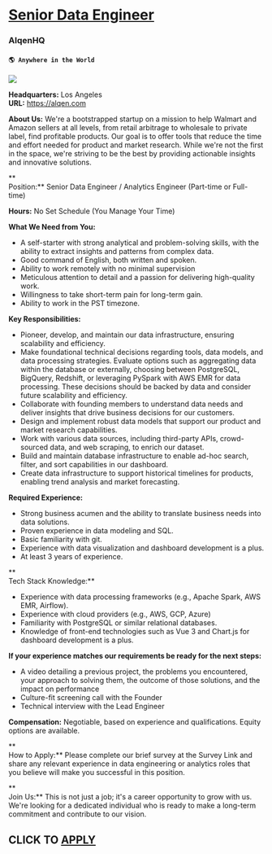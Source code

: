# [Senior Data Engineer](https://www.remotewlb.com/apply/senior-data-engineer-72393)  
### AlqenHQ  
#### `🌎 Anywhere in the World`  
![](https://we-work-remotely.imgix.net/logos/0136/4100/logo.gif?ixlib=rails-4.0.0&w=50&h=50&dpr=2&fit=fill&auto=compress)

**Headquarters:** Los Angeles  
**URL:** https://alqen.com

**About Us:** We're a bootstrapped startup on a mission to help Walmart and Amazon sellers at all levels, from retail arbitrage to wholesale to private label, find profitable products. Our goal is to offer tools that reduce the time and effort needed for product and market research. While we're not the first in the space, we're striving to be the best by providing actionable insights and innovative solutions.

**  
Position:** Senior Data Engineer / Analytics Engineer (Part-time or Full-time)

  
**Hours:** No Set Schedule (You Manage Your Time)

  
**What We Need from You:**

  * A self-starter with strong analytical and problem-solving skills, with the ability to extract insights and patterns from complex data.
  * Good command of English, both written and spoken.
  * Ability to work remotely with no minimal supervision 
  * Meticulous attention to detail and a passion for delivering high-quality work.
  * Willingness to take short-term pain for long-term gain.
  * Ability to work in the PST timezone.

  
**Key Responsibilities:**

  * Pioneer, develop, and maintain our data infrastructure, ensuring scalability and efficiency.
  * Make foundational technical decisions regarding tools, data models, and data processing strategies. Evaluate options such as aggregating data within the database or externally, choosing between PostgreSQL, BigQuery, Redshift, or leveraging PySpark with AWS EMR for data processing. These decisions should be backed by data and consider future scalability and efficiency.
  * Collaborate with founding members to understand data needs and deliver insights that drive business decisions for our customers.
  * Design and implement robust data models that support our product and market research capabilities.
  * Work with various data sources, including third-party APIs, crowd-sourced data, and web scraping, to enrich our dataset.
  * Build and maintain database infrastructure to enable ad-hoc search, filter, and sort capabilities in our dashboard.
  * Create data infrastructure to support historical timelines for products, enabling trend analysis and market forecasting.  
  

**Required Experience:**

  * Strong business acumen and the ability to translate business needs into data solutions.
  * Proven experience in data modeling and SQL.
  * Basic familiarity with git.
  * Experience with data visualization and dashboard development is a plus.
  * At least 3 years of experience.

**  
Tech Stack Knowledge:**

  * Experience with data processing frameworks (e.g., Apache Spark, AWS EMR, Airflow).
  * Experience with cloud providers (e.g., AWS, GCP, Azure)
  * Familiarity with PostgreSQL or similar relational databases.
  * Knowledge of front-end technologies such as Vue 3 and Chart.js for dashboard development is a plus.  
  

**If your experience matches our requirements be ready for the next steps:**

  * A video detailing a previous project, the problems you encountered, your approach to solving them, the outcome of those solutions, and the impact on performance
  * Culture-fit screening call with the Founder
  * Technical interview with the Lead Engineer  
  

**Compensation:** Negotiable, based on experience and qualifications. Equity options are available.

**  
How to Apply:** Please complete our brief survey at the Survey Link and share any relevant experience in data engineering or analytics roles that you believe will make you successful in this position.

**  
Join Us:** This is not just a job; it's a career opportunity to grow with us. We're looking for a dedicated individual who is ready to make a long-term commitment and contribute to our vision.

  
## CLICK TO [APPLY](https://www.remotewlb.com/apply/senior-data-engineer-72393)

